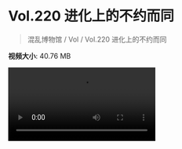 # Vol.220 进化上的不约而同

> 混乱博物馆 / Vol / Vol.220 进化上的不约而同

**视频大小**: 40.76 MB

<div class="video"><video src="https://file.hsyhx.top/video/220.mp4" controls preload>🤔 您的浏览器不支持 video 标签</video></div>